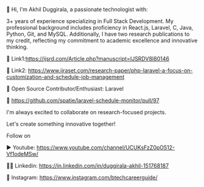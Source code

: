 
👋 Hi, I'm Akhil Duggirala, a passionate technologist with:

3+ years of experience specializing in Full Stack Development. 
My professional background includes proficiency in React.js, Laravel, C, Java, Python, Git, and MySQL. Additionally, I have two research publications to my credit, reflecting my commitment to academic excellence and innovative thinking.

📃 Link1:https://ijsrd.com/Article.php?manuscript=IJSRDV8I80146

📃 Link2: https://www.ijraset.com/research-paper/php-laravel-a-focus-on-customization-and-schedule-job-management

🌟 Open Source Contributor/Enthusiast: Laravel

🔗 https://github.com/spatie/laravel-schedule-monitor/pull/97

I'm always excited to collaborate on research-focused projects. 

Let's create something innovative together!

Follow on

▶  Youtube: https://www.youtube.com/channel/UCUKsFzZ0pO512-Vf1odeMSw/

👩‍🏫 Linkedin: https://in.linkedin.com/in/duggirala-akhil-151768187

🎴 Instagram: https://www.instagram.com/btechcareerguide/


<!---
AKHIL-882/AKHIL-882 is a ✨ special ✨ repository because its `README.md` (this file) appears on your GitHub profile.
You can click the Preview link to take a look at your changes.
--->
